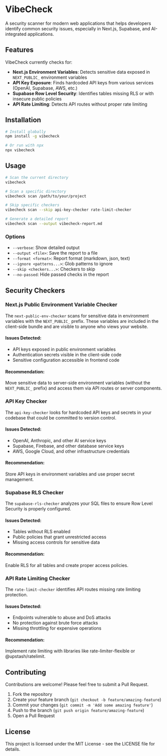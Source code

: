 # VibeCheck

A security scanner for modern web applications that helps developers identify common security issues, especially in Next.js, Supabase, and AI-integrated applications.

## Features

VibeCheck currently checks for:

- **Next.js Environment Variables**: Detects sensitive data exposed in `NEXT_PUBLIC_` environment variables
- **API Key Exposure**: Finds hardcoded API keys from various services (OpenAI, Supabase, AWS, etc.)
- **Supabase Row Level Security**: Identifies tables missing RLS or with insecure public policies
- **API Rate Limiting**: Detects API routes without proper rate limiting

## Installation

```bash
# Install globally
npm install -g vibecheck

# Or run with npx
npx vibecheck
```

## Usage

```bash
# Scan the current directory
vibecheck

# Scan a specific directory
vibecheck scan /path/to/your/project

# Skip specific checkers
vibecheck scan --skip api-key-checker rate-limit-checker

# Generate a detailed report
vibecheck scan --output vibecheck-report.md
```

### Options

- `--verbose`: Show detailed output
- `--output <file>`: Save the report to a file
- `--format <format>`: Report format (markdown, json, text)
- `--ignore <patterns...>`: Glob patterns to ignore
- `--skip <checkers...>`: Checkers to skip
- `--no-passed`: Hide passed checks in the report

## Security Checkers

### Next.js Public Environment Variable Checker

The `next-public-env-checker` scans for sensitive data in environment variables with the `NEXT_PUBLIC_` prefix. These variables are included in the client-side bundle and are visible to anyone who views your website.

#### Issues Detected:

- API keys exposed in public environment variables
- Authentication secrets visible in the client-side code
- Sensitive configuration accessible in frontend code

#### Recommendation:

Move sensitive data to server-side environment variables (without the `NEXT_PUBLIC_` prefix) and access them via API routes or server components.

### API Key Checker

The `api-key-checker` looks for hardcoded API keys and secrets in your codebase that could be committed to version control.

#### Issues Detected:

- OpenAI, Anthropic, and other AI service keys
- Supabase, Firebase, and other database service keys
- AWS, Google Cloud, and other infrastructure credentials

#### Recommendation:

Store API keys in environment variables and use proper secret management.

### Supabase RLS Checker

The `supabase-rls-checker` analyzes your SQL files to ensure Row Level Security is properly configured.

#### Issues Detected:

- Tables without RLS enabled
- Public policies that grant unrestricted access
- Missing access controls for sensitive data

#### Recommendation:

Enable RLS for all tables and create proper access policies.

### API Rate Limiting Checker

The `rate-limit-checker` identifies API routes missing rate limiting protection.

#### Issues Detected:

- Endpoints vulnerable to abuse and DoS attacks
- No protection against brute force attacks
- Missing throttling for expensive operations

#### Recommendation:

Implement rate limiting with libraries like rate-limiter-flexible or @upstash/ratelimit.

## Contributing

Contributions are welcome! Please feel free to submit a Pull Request.

1. Fork the repository
2. Create your feature branch (`git checkout -b feature/amazing-feature`)
3. Commit your changes (`git commit -m 'Add some amazing feature'`)
4. Push to the branch (`git push origin feature/amazing-feature`)
5. Open a Pull Request

## License

This project is licensed under the MIT License - see the LICENSE file for details.
